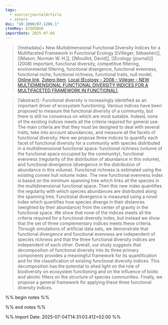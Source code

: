 ```yaml
---
tags:
  - source/journalArticle
  - zotero
doi: "10.1890/07-1206.1"
itemKey: Q7QUSDUA
importDate: 2025-07-04
---
```

>[!metadata]+
> New Multidimensional Functional Diversity Indices for a Multifaceted Framework in Functional Ecology
> [[Villéger, Sébastien]], [[Mason, Norman W. H.]], [[Mouillot, David]], 
> [[Ecology (journal)]] (2008)
> important, functional diversity, competitive filtering, environmental filtering, functional divergence, functional evenness, functional niche, functional richness, functional traits, null model, 
> [Online link](https://onlinelibrary.wiley.com/doi/abs/10.1890/07-1206.1), [Zotero Item](zotero://select/library/items/Q7QUSDUA), [Local (Ecology - 2008 - Villéger - NEW MULTIDIMENSIONAL FUNCTIONAL DIVERSITY INDICES FOR A MULTIFACETED FRAMEWORK IN FUNCTIONAL)](file://C:/Users/aburg/Documents/references/zotero/storage/X39X9TT3/Ecology%20-%202008%20-%20Villéger%20-%20NEW%20MULTIDIMENSIONAL%20FUNCTIONAL%20DIVERSITY%20INDICES%20FOR%20A%20MULTIFACETED%20FRAMEWORK%20IN%20FUNCTIONAL.pdf), 

>[!abstract]-
>Functional diversity is increasingly identified as an important driver of ecosystem functioning. Various indices have been proposed to measure the functional diversity of a community, but there is still no consensus on which are most suitable. Indeed, none of the existing indices meets all the criteria required for general use. The main criteria are that they must be designed to deal with several traits, take into account abundances, and measure all the facets of functional diversity. Here we propose three indices to quantify each facet of functional diversity for a community with species distributed in a multidimensional functional space: functional richness (volume of the functional space occupied by the community), functional evenness (regularity of the distribution of abundance in this volume), and functional divergence (divergence in the distribution of abundance in this volume). Functional richness is estimated using the existing convex hull volume index. The new functional evenness index is based on the minimum spanning tree which links all the species in the multidimensional functional space. Then this new index quantifies the regularity with which species abundances are distributed along the spanning tree. Functional divergence is measured using a novel index which quantifies how species diverge in their distances (weighted by their abundance) from the center of gravity in the functional space. We show that none of the indices meets all the criteria required for a functional diversity index, but instead we show that the set of three complementary indices meets these criteria. Through simulations of artificial data sets, we demonstrate that functional divergence and functional evenness are independent of species richness and that the three functional diversity indices are independent of each other. Overall, our study suggests that decomposition of functional diversity into its three primary components provides a meaningful framework for its quantification and for the classification of existing functional diversity indices. This decomposition has the potential to shed light on the role of biodiversity on ecosystem functioning and on the influence of biotic and abiotic filters on the structure of species communities. Finally, we propose a general framework for applying these three functional diversity indices.

%% begin notes %%

%% end notes %%

%% Import Date: 2025-07-04T14:31:03.412+02:00 %%
